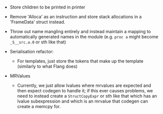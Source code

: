 - Store children to be printed in printer
- Remove 'Alloca' as an instruction and store stack allocations in a 'FrameData' struct instead.
- Throw out name mangling entirely and instead maintain a mapping to automatically generated names in the module (e.g.
 `proc a` might become `_S__src.a.0` or sth like that)

- Serialisation refactor:
  - For templates, just store the tokens that make up the template (similarly to what Flang does)

- MRValues 
  - Currently, we just allow lvalues where mrvalues are expected and then expect codegen to handle
    it; if this ever causes problems, we need to instead create a `StructCopyExpr` or sth like that
    which has an lvalue subexpression and which is an mrvalue that codegen can create a memcpy for.
